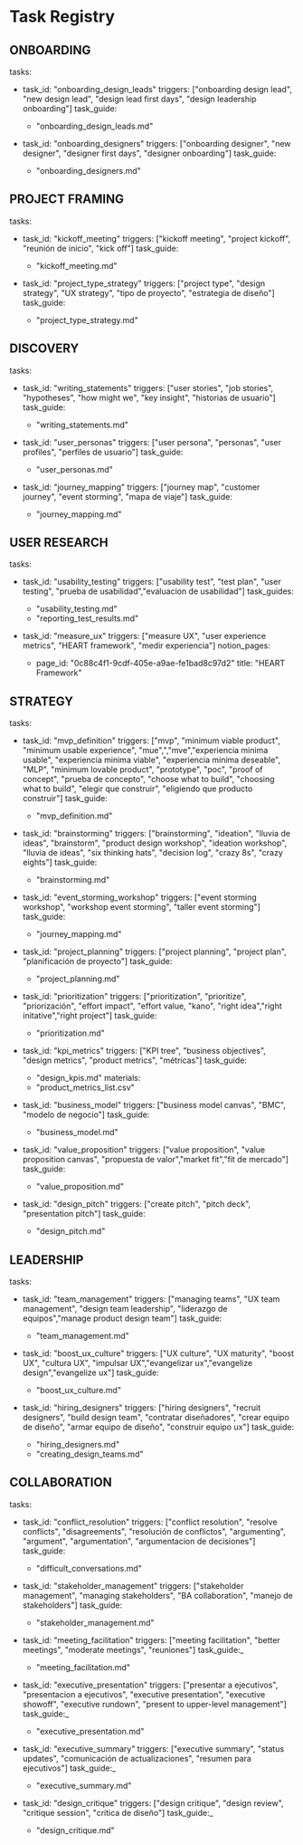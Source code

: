 # Task Registry

## ONBOARDING

tasks:
  - task_id: "onboarding_design_leads"
    triggers: ["onboarding design lead", "new design lead", "design lead first days", "design leadership onboarding"]
    task_guide: 
      - "onboarding_design_leads.md"

  - task_id: "onboarding_designers"
    triggers: ["onboarding designer", "new designer", "designer first days", "designer onboarding"]
    task_guide: 
      - "onboarding_designers.md"

## PROJECT FRAMING

tasks:
  - task_id: "kickoff_meeting"
    triggers: ["kickoff meeting", "project kickoff", "reunión de inicio", "kick off"]
    task_guide: 
      - "kickoff_meeting.md"

  - task_id: "project_type_strategy"
    triggers: ["project type", "design strategy", "UX strategy", "tipo de proyecto", "estrategia de diseño"]
    task_guide: 
      - "project_type_strategy.md"

## DISCOVERY

tasks:
  - task_id: "writing_statements"
    triggers: ["user stories", "job stories", "hypotheses", "how might we", "key insight", "historias de usuario"]
    task_guide: 
      - "writing_statements.md"

  - task_id: "user_personas"
    triggers: ["user persona", "personas", "user profiles", "perfiles de usuario"]
    task_guide: 
      - "user_personas.md"

  - task_id: "journey_mapping"
    triggers: ["journey map", "customer journey", "event storming", "mapa de viaje"]
    task_guide: 
      - "journey_mapping.md"

## USER RESEARCH

tasks:
  - task_id: "usability_testing"
    triggers: ["usability test", "test plan", "user testing", "prueba de usabilidad","evaluacion de usabilidad"]
    task_guides: 
      - "usability_testing.md"
      - "reporting_test_results.md"

 - task_id: "measure_ux"
    triggers: ["measure UX", "user experience metrics", "HEART framework", "medir experiencia"]
    notion_pages:
      - page_id: "0c88c4f1-9cdf-405e-a9ae-fe1bad8c97d2"
        title: "HEART Framework"

## STRATEGY

tasks:  
  - task_id: "mvp_definition"
    triggers: ["mvp", "minimum viable product", "minimum usable experience", "mue",","mve","experiencia minima usable", "experiencia minima viable", "experiencia minima deseable", "MLP", "minimum lovable product", "prototype", "poc", "proof of concept", "prueba de concepto", "choose what to build", "choosing what to build", "elegir que construir", "eligiendo que producto construir"]
    task_guide: 
     - "mvp_definition.md"

  - task_id: "brainstorming"
    triggers: ["brainstorming", "ideation", "lluvia de ideas", "brainstorm", "product design workshop", "ideation workshop", "lluvia de ideas", "six thinking hats", "decision log", "crazy 8s", "crazy eights"]
    task_guide: 
     - "brainstorming.md"
  
  - task_id: "event_storming_workshop"
    triggers: ["event storming workshop", "workshop event storming", "taller event storming"]
    task_guide: 
     - "journey_mapping.md"

  - task_id: "project_planning"
    triggers: ["project planning", "project plan", "planificación de proyecto"]
    task_guide: 
     - "project_planning.md"

  - task_id: "prioritization"
    triggers: ["prioritization", "prioritize", "priorización", "effort impact", "effort value, "kano", "right idea","right initative","right project"]
    task_guide: 
     - "prioritization.md"

  - task_id: "kpi_metrics"
    triggers: ["KPI tree", "business objectives", "design metrics", "product metrics", "métricas"]
    task_guide: 
     - "design_kpis.md"
    materials:
     - "product_metrics_list.csv"

  - task_id: "business_model"
    triggers: ["business model canvas", "BMC", "modelo de negocio"]
    task_guide: 
     - "business_model.md"

  - task_id: "value_proposition"
    triggers: ["value proposition", "value proposition canvas", "propuesta de valor","market fit","fit de mercado"]
    task_guide: 
     - "value_proposition.md"

  - task_id: "design_pitch"
    triggers: ["create pitch", "pitch deck", "presentation pitch"]
    task_guide: 
     - "design_pitch.md"

## LEADERSHIP

tasks:
  - task_id: "team_management"
    triggers: ["managing teams", "UX team management", "design team leadership", "liderazgo de equipos","manage product design team"]
    task_guide: 
     - "team_management.md"

  - task_id: "boost_ux_culture"
    triggers: ["UX culture", "UX maturity", "boost UX", "cultura UX", "impulsar UX","evangelizar ux","evangelize design","evangelize ux"]
    task_guide: 
     - "boost_ux_culture.md"

  - task_id: "hiring_designers"
    triggers: ["hiring designers", "recruit designers", "build design team", "contratar diseñadores", "crear equipo de diseño", "armar equipo de diseño", "construir equipo ux"]
    task_guide: 
     - "hiring_designers.md"
     - "creating_design_teams.md"

## COLLABORATION

tasks:
  - task_id: "conflict_resolution"
    triggers: ["conflict resolution", "resolve conflicts", "disagreements", "resolución de conflictos", "argumenting", "argument", "argumentation", "argumentacion de decisiones"]
    task_guide: 
     - "difficult_conversations.md"

  - task_id: "stakeholder_management"
    triggers: ["stakeholder management", "managing stakeholders", "BA collaboration", "manejo de stakeholders"]
    task_guide: 
     - "stakeholder_management.md"

  - task_id: "meeting_facilitation"
    triggers: ["meeting facilitation", "better meetings", "moderate meetings", "reuniones"]
    task_guide:_ 
     - "meeting_facilitation.md"

  - task_id: "executive_presentation"
    triggers: ["presentar a ejecutivos", "presentacion a ejecutivos", "executive presentation", "executive showoff", "executive rundown", "present to upper-level management"]
    task_guide:_ 
     - "executive_presentation.md"

  - task_id: "executive_summary"
    triggers: ["executive summary", "status updates", "comunicación de actualizaciones", "resumen para ejecutivos"]
    task_guide:_ 
     - "executive_summary.md"

  - task_id: "design_critique"
    triggers: ["design critique", "design review", "critique session", "crítica de diseño"]
    task_guide:_ 
     - "design_critique.md"